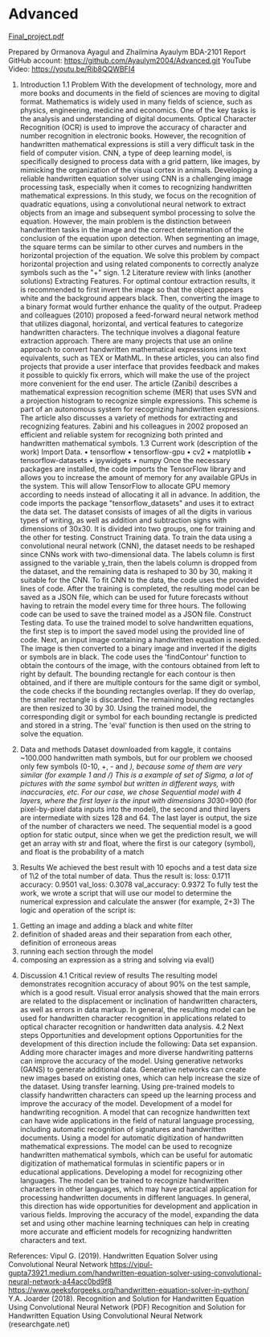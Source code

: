 # Advanced
[Final_project.pdf](https://github.com/Ayaulym2004/Advanced/files/10774012/Final_project.pdf)

Prepared by Ormanova Ayagul and Zhailmina Ayaulym   BDA-2101
Report
GitHub account: https://github.com/Ayaulym2004/Advanced.git
YouTube Video: https://youtu.be/Rib8QQWBFI4

1. Introduction
1.1 Problem
With the development of technology, more and more books and documents in the field of sciences are moving to digital format. Mathematics is widely used in many fields of science, such as physics, engineering, medicine and economics. One of the key tasks is the analysis and understanding of digital documents. Optical Character Recognition (OCR) is used to improve the accuracy of character and number recognition in electronic books. However, the recognition of handwritten mathematical expressions is still a very difficult task in the field of computer vision.
CNN, a type of deep learning model, is specifically designed to process data with a grid pattern, like images, by mimicking the organization of the visual cortex in animals. Developing a reliable handwritten equation solver using CNN is a challenging image processing task, especially when it comes to recognizing handwritten mathematical expressions. 
In this study, we focus on the recognition of quadratic equations, using a convolutional neural network to extract objects from an image and subsequent symbol processing to solve the equation. However, the main problem is the distinction between handwritten tasks in the image and the correct determination of the conclusion of the equation upon detection. When segmenting an image, the square terms can be similar to other curves and numbers in the horizontal projection of the equation. We solve this problem by compact horizontal projection and using related components to correctly analyze symbols such as the "+" sign.
1.2 Literature review with links (another solutions)
Extracting Features. For optimal contour extraction results, it is recommended to first invert the image so that the object appears white and the background appears black. Then, converting the image to a binary format would further enhance the quality of the output.
Pradeep and colleagues (2010) proposed a feed-forward neural network method that utilizes diagonal, horizontal, and vertical features to categorize handwritten characters. The technique involves a diagonal feature extraction approach.
There are many projects that use an online approach to convert handwritten mathematical expressions into text equivalents, such as TEX or MathML. In these articles, you can also find projects that provide a user interface that provides feedback and makes it possible to quickly fix errors, which will make the use of the project more convenient for the end user.
The article (Zanibi) describes a mathematical expression recognition scheme (MER) that uses SVN and a projection histogram to recognize simple expressions. This scheme is part of an autonomous system for recognizing handwritten expressions. The article also discusses a variety of methods for extracting and recognizing features. Zabini and his colleagues in 2002 proposed an efficient and reliable system for recognizing both printed and handwritten mathematical symbols.
1.3 Current work (description of the work)
Import Data.
•	tensorflow 
•    tensorflow-gpu
•	cv2
•	matplotlib 
•	tensorflow-datasets 
•	ipywidgets
•	numpy
Once the necessary packages are installed, the code imports the TensorFlow library and allows you to increase the amount of memory for any available GPUs in the system. This will allow TensorFlow to allocate GPU memory according to needs instead of allocating it all in advance.
In addition, the code imports the package "tensorflow_datasets" and uses it to extract the data set. The dataset consists of images of all the digits in various
types of writing, as well as addition and subtraction signs with dimensions of 30x30. It is divided into two groups, one for training and the other for testing.
Construct Training data. 
To train the data using a convolutional neural network (CNN), the dataset needs to be reshaped since CNNs work with two-dimensional data. The labels column is first assigned to the variable y_train, then the labels column is dropped from the dataset, and the remaining data is reshaped to 30 by 30, making it suitable for the CNN.
To fit CNN to the data, the code uses the provided lines of code. After the training is completed, the resulting model can be saved as a JSON file, which can be used for future forecasts without having to retrain the model every time for three hours. The following code can be used to save the trained model as a JSON file.
Construct Testing data. 
To use the trained model to solve handwritten equations, the first step is to import the saved model using the provided line of code. Next, an input image containing a handwritten equation is needed. The image is then converted to a binary image and inverted if the digits or symbols are in black. The code uses the 'findContour' function to obtain the contours of the image, with the contours obtained from left to right by default.
The bounding rectangle for each contour is then obtained, and if there are multiple contours for the same digit or symbol, the code checks if the bounding rectangles overlap. If they do overlap, the smaller rectangle is discarded. The remaining bounding rectangles are then resized to 30 by 30.
Using the trained model, the corresponding digit or symbol for each bounding rectangle is predicted and stored in a string. The 'eval' function is then used on the string to solve the equation.

2. Data and methods 
Dataset downloaded from kaggle, it contains ~100.000 handwritten math symbols, but for our problem we choosed only few symbols (0-10, +, - and *), because some of them are very similar (for example 1 and /)
This is a example of set of Sigma, a lot of pictures with the same symbol but written in different ways, with inaccuracies, etc.
For our case, we chose Sequential model with 4 layers, where the first layer is the input with dimensions 30*30=900 (for pixel-by-pixel data inputs into the model), the second and third layers are intermediate with sizes 128 and 64. The last layer is output, the size of the number of characters we need.
The sequential model is a good option for static output, since when we get the prediction result, we will get an array with str and float, where the first is our category (symbol), and float is the probability of a match

3. Results
We achieved the best result with 10 epochs and a test data size of 1\2 of the total number of data. Thus the result is:
loss: 0.1711
accuracy: 0.9501
val_loss: 0.3078
val_accuracy: 0.9372
To fully test the work, we wrote a script that will use our model to determine the numerical expression and calculate the answer (for example, 2+3)
The logic and operation of the script is:
1) Getting an image and adding a black and white filter 
2) definition of shaded areas and their separation from each other, definition of erroneous areas
3) running each section through the model
4) composing an expression as a string and solving via eval()

4. Discussion
4.1 Critical review of results
The resulting model demonstrates recognition accuracy of about 90% on the test sample, which is a good result. Visual error analysis showed that the main errors are related to the displacement or inclination of handwritten characters, as well as errors in data markup. In general, the resulting model can be used for handwritten character recognition in applications related to optical character recognition or handwritten data analysis.
4.2 Next steps
Opportunities and development options
Opportunities for the development of this direction include the following:
Data set expansion. Adding more character images and more diverse handwriting patterns can improve the accuracy of the model.
Using generative networks (GANS) to generate additional data. Generative networks can create new images based on existing ones, which can help increase the size of the dataset.
Using transfer learning. Using pre-trained models to classify handwritten characters can speed up the learning process and improve the accuracy of the model.
Development of a model for handwriting recognition. A model that can recognize handwritten text can have wide applications in the field of natural language processing, including automatic recognition of signatures and handwritten documents.
Using a model for automatic digitization of handwritten mathematical expressions. The model can be used to recognize handwritten mathematical symbols, which can be useful for automatic digitization of mathematical formulas in scientific papers or in educational applications.
Developing a model for recognizing other languages. The model can be trained to recognize handwritten characters in other languages, which may have practical application for processing handwritten documents in different languages.
In general, this direction has wide opportunities for development and application in various fields. Improving the accuracy of the model, expanding the data set and using other machine learning techniques can help in creating more accurate and efficient models for recognizing handwritten characters and text.

References:
Vipul G. (2019). Handwritten Equation Solver using Convolutional Neural Network 
https://vipul-gupta73921.medium.com/handwritten-equation-solver-using-convolutional-neural-network-a44acc0bd9f8
https://www.geeksforgeeks.org/handwritten-equation-solver-in-python/
Y.A. Joarder (2018). Recognition and Solution for Handwritten Equation Using Convolutional Neural Network
(PDF) Recognition and Solution for Handwritten Equation Using Convolutional Neural Network (researchgate.net)


